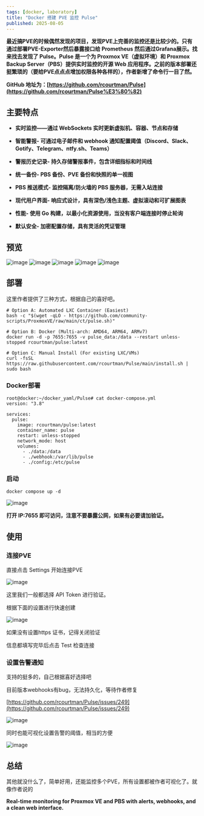 ```yaml
---
tags: [docker, laboratory]
title: "Docker 搭建 PVE 监控 Pulse"
published: 2025-08-05
---
```


**最近搞PVE的时候偶然发现的项目，发现PVE上完善的监控还是比较少的。只有通过部署PVE-Exporter然后暴露接口给 Prometheus 然后通过Grafana展示。找来找去发现了 Pulse。Pulse 是一个为 Proxmox VE（虚拟环境）和 Proxmox Backup Server（PBS）提供实时监控的开源 Web 应用程序[](https://github.com/rcourtman/Pulse)。之前的版本部署还挺繁琐的（要给PVE点点点增加权限各种各样的），作者新增了命令行一目了然。**

**GitHub 地址为：[https://github.com/rcourtman/Pulse](https://github.com/rcourtman/Pulse%E3%80%82)**

## 主要特点[](https://github.com/rcourtman/Pulse?tab=readme-ov-file#key-features)

- **实时监控——通过 WebSockets 实时更新虚拟机、容器、节点和存储**

- **智能警报- 可通过电子邮件和 webhook 通知配置阈值（Discord、Slack、Gotify、Telegram、ntfy.sh、Teams）**

- **警报历史记录- 持久存储警报事件，包含详细指标和时间线**

- **统一备份- PBS 备份、PVE 备份和快照的单一视图**

- **PBS 推送模式- 监控隔离/防火墙的 PBS 服务器，无需入站连接**

- **现代用户界面- 响应式设计，具有深色/浅色主题、虚拟滚动和可扩展图表**

- **性能- 使用 Go 构建，以最小化资源使用，当没有客户端连接时停止轮询**

- **默认安全- 加密配置存储，具有灵活的凭证管理**

## 预览

<picture>
    <source srcset="https://s3.catcat.blog/images/2025/08/image-28.avif" type="image/avif">
    <source srcset="https://s3.catcat.blog/images/2025/08/image-28.webp" type="image/webp">
    <img src="https://s3.catcat.blog/images/2025/08/image-28.jpg" alt="image" loading="lazy">
</picture>

<picture>
    <source srcset="https://s3.catcat.blog/images/2025/08/image-30.avif" type="image/avif">
    <source srcset="https://s3.catcat.blog/images/2025/08/image-30.webp" type="image/webp">
    <img src="https://s3.catcat.blog/images/2025/08/image-30.jpg" alt="image" loading="lazy">
</picture>

<picture>
    <source srcset="https://s3.catcat.blog/images/2025/08/image-29.avif" type="image/avif">
    <source srcset="https://s3.catcat.blog/images/2025/08/image-29.webp" type="image/webp">
    <img src="https://s3.catcat.blog/images/2025/08/image-29.jpg" alt="image" loading="lazy">
</picture>

<picture>
    <source srcset="https://s3.catcat.blog/images/2025/08/image-27-scaled.avif" type="image/avif">
    <source srcset="https://s3.catcat.blog/images/2025/08/image-27-scaled.webp" type="image/webp">
    <img src="https://s3.catcat.blog/images/2025/08/image-27-scaled.jpg" alt="image" loading="lazy">
</picture>

<picture>
    <source srcset="https://s3.catcat.blog/images/2025/08/image-31-scaled.avif" type="image/avif">
    <source srcset="https://s3.catcat.blog/images/2025/08/image-31-scaled.webp" type="image/webp">
    <img src="https://s3.catcat.blog/images/2025/08/image-31-scaled.jpg" alt="image" loading="lazy">
</picture>

## 部署

这里作者提供了三种方式，根据自己的喜好吧。

```shell
# Option A: Automated LXC Container (Easiest)
bash -c "$(wget -qLO - https://github.com/community-scripts/ProxmoxVE/raw/main/ct/pulse.sh)"

# Option B: Docker (Multi-arch: AMD64, ARM64, ARMv7)
docker run -d -p 7655:7655 -v pulse_data:/data --restart unless-stopped rcourtman/pulse:latest

# Option C: Manual Install (For existing LXC/VMs)
curl -fsSL https://raw.githubusercontent.com/rcourtman/Pulse/main/install.sh | sudo bash
```

### Docker部署

```shell
root@docker:~/docker_yaml/Pulse# cat docker-compose.yml 
version: "3.8"
 
services:
  pulse:
    image: rcourtman/pulse:latest
    container_name: pulse
    restart: unless-stopped
    network_mode: host
    volumes:
      - ./data:/data
      - ./webhook:/var/lib/pulse
      - ./config:/etc/pulse
```

### 启动

```shell
docker compose up -d 
```

<picture>
    <source srcset="https://s3.catcat.blog/images/2025/08/image-32-scaled.avif" type="image/avif">
    <source srcset="https://s3.catcat.blog/images/2025/08/image-32-scaled.webp" type="image/webp">
    <img src="https://s3.catcat.blog/images/2025/08/image-32-scaled.jpg" alt="image" loading="lazy">
</picture>

**打开 IP:7655 即可访问，注意不要暴露公网，如果有必要请加验证。**

## 使用

### 连接PVE

直接点击 Settings 开始连接PVE

<picture>
    <source srcset="https://s3.catcat.blog/images/2025/08/image-31-scaled.avif" type="image/avif">
    <source srcset="https://s3.catcat.blog/images/2025/08/image-31-scaled.webp" type="image/webp">
    <img src="https://s3.catcat.blog/images/2025/08/image-31-scaled.jpg" alt="image" loading="lazy">
</picture>

这里我们一般都选择 API Token 进行验证。

根据下面的设置进行快速创建

<picture>
    <source srcset="https://s3.catcat.blog/images/2025/08/image-33.avif" type="image/avif">
    <source srcset="https://s3.catcat.blog/images/2025/08/image-33.webp" type="image/webp">
    <img src="https://s3.catcat.blog/images/2025/08/image-33.jpg" alt="image" loading="lazy">
</picture>

如果没有设置https 证书，记得关闭验证

信息都填写完毕后点击 Test 检查连接

### 设置告警通知

支持的挺多的，自己根据喜好选择吧

目前版本webhooks有bug，无法持久化，等待作者修复

[https://github.com/rcourtman/Pulse/issues/249](https://github.com/rcourtman/Pulse/issues/249)

<picture>
    <source srcset="https://s3.catcat.blog/images/2025/08/image-34.avif" type="image/avif">
    <source srcset="https://s3.catcat.blog/images/2025/08/image-34.webp" type="image/webp">
    <img src="https://s3.catcat.blog/images/2025/08/image-34.jpg" alt="image" loading="lazy">
</picture>

同时也能可视化设置告警的阈值，相当的方便

<picture>
    <source srcset="https://s3.catcat.blog/images/2025/08/image-35.avif" type="image/avif">
    <source srcset="https://s3.catcat.blog/images/2025/08/image-35.webp" type="image/webp">
    <img src="https://s3.catcat.blog/images/2025/08/image-35.jpg" alt="image" loading="lazy">
</picture>

## 总结

其他就没什么了，简单好用，还能监控多个PVE，所有设置都被作者可视化了。就像作者说的

**Real-time monitoring for Proxmox VE and PBS with alerts, webhooks, and a clean web interface.**